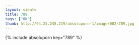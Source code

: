 ```yaml
--- 
layout: sieutv
title: 789
tags: ["0k"]
thumb: http://94.23.248.219/absoluporn-1/image/002/789.jpg
---
```

{% include absoluporn key="789" %} 
